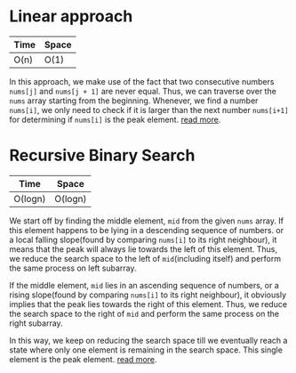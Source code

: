 # Linear approach

 
Time  | Space
----- | ------
O(n) | O(1)

In this approach, we make use of the fact that two consecutive numbers `nums[j]` and `nums[j + 1]` are never equal. Thus, we can traverse over the `nums` array starting from the beginning. Whenever, we find a number `nums[i]`, we only need to check if it is larger than the next number `nums[i+1]` for determining if `nums[i]` is the peak element.
[read more](https://leetcode.com/problems/find-peak-element/solution/).



# Recursive Binary Search

 
Time  | Space
----- | ------
O(logn) | O(logn)


We start off by finding the middle element, `mid` from the given `nums` array. If this element happens to be lying in a descending sequence of numbers. or a local falling slope(found by comparing `nums[i]` to its right neighbour), it means that the peak will always lie towards the left of this element. Thus, we reduce the search space to the left of `mid`(including itself) and perform the same process on left subarray.

If the middle element, `mid` lies in an ascending sequence of numbers, or a rising slope(found by comparing `nums[i]` to its right neighbour), it obviously implies that the peak lies towards the right of this element. Thus, we reduce the search space to the right of `mid` and perform the same process on the right subarray.

In this way, we keep on reducing the search space till we eventually reach a state where only one element is remaining in the search space. This single element is the peak element. [read more](https://leetcode.com/problems/find-peak-element/solution/).